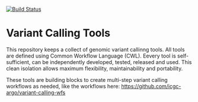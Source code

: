 [![Build Status](https://travis-ci.org/icgc-argo/variant-calling-tools.svg?branch=master)](https://travis-ci.org/icgc-argo/variant-calling-tools)
# Variant Calling Tools

This repository keeps a collect of genomic variant callinng tools. All tools are defined using Common Workflow Language (CWL).
Eevery tool is self-sufficient, can be independently developed, tested, released and used. This clean isolation allows maximum flexibility, maintainability and portability.

These tools are building blocks to create multi-step variant calling workflows as needed, like the workflows here: https://github.com/icgc-argo/variant-calling-wfs
